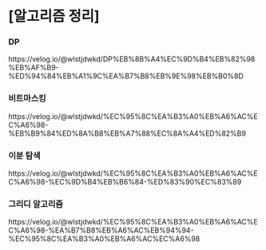 # [알고리즘 정리]


### DP

 <p>https://velog.io/@wlstjdwkd/DP%EB%8B%A4%EC%9D%B4%EB%82%98%EB%AF%B9-%ED%94%84%EB%A1%9C%EA%B7%B8%EB%9E%98%EB%B0%8D</p>

### 비트마스킹

 <p>https://velog.io/@wlstjdwkd/%EC%95%8C%EA%B3%A0%EB%A6%AC%EC%A6%98-%EB%B9%84%ED%8A%B8%EB%A7%88%EC%8A%A4%ED%82%B9</p>

### 이분 탐색

 <p>https://velog.io/@wlstjdwkd/%EC%95%8C%EA%B3%A0%EB%A6%AC%EC%A6%98-%EC%9D%B4%EB%B6%84-%ED%83%90%EC%83%89</p>

### 그리디 알고리즘

 <p>https://velog.io/@wlstjdwkd/%EC%95%8C%EA%B3%A0%EB%A6%AC%EC%A6%98-%EA%B7%B8%EB%A6%AC%EB%94%94-%EC%95%8C%EA%B3%A0%EB%A6%AC%EC%A6%98</p>

